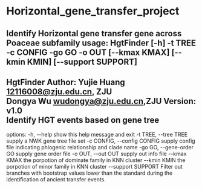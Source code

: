 # Horizontal_gene_transfer_project
Identify Horizontal gene transfer gene across Poaceae subfamily
usage: HgtFinder [-h] -t TREE -c CONFIG -go GO -o OUT [--kmax KMAX] [--kmin KMIN] [--support SUPPORT]
-------------------------------------------------------------------------------------------------------
HgtFinder
Author: Yujie Huang <12116008@zju.edu.cn>, ZJU  
Dongya Wu <wudongya@zju.edu.cn>,ZJU
Version: v1.0  
Identify HGT events based on gene tree  
-------------------------------------------------------------------------------------------------------  
options:
  -h, --help            show this help message and exit
  -t TREE, --tree TREE  supply a NWK gene tree file set
  -c CONFIG, --config CONFIG
                        supply config file indicating phlogenic relationship and clade name
  -go GO, --gene-order GO
                        supply gene order file
  -o OUT, --out OUT     supply out info file
  --kmax KMAX           the porpotion of dominate family in KNN cluster
  --kmin KMIN           the porpotion of minor family in KNN cluster
  --support SUPPORT     Filter out branches with bootstrap values lower than the standard during the identification of ancient transfer events.
